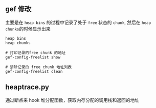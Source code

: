 ## gef 修改

主要是在 `heap bins` 的过程中记录了处于 `free` 状态的 `chunk`, 然后在 `heap chunks`的时候显示出来


```
heap bins
heap chunks

# 打印记录的free chunk 的地址
gef-config-freelist show  

# 清除记录的 free chunk 地址列表
gef-config-freelist clean

```
## heaptrace.py 
通过断点来 hook 堆分配函数，获取内存分配的调用栈和返回的地址
